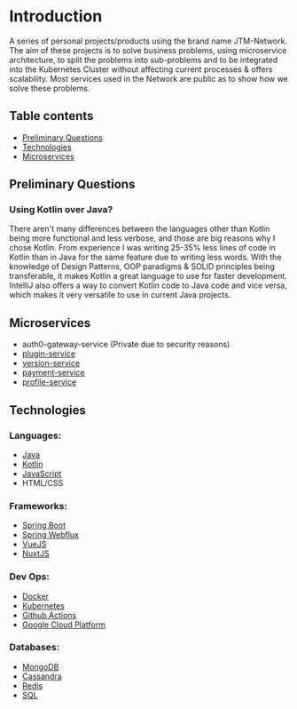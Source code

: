 # Introduction

A series of personal projects/products using the brand name JTM-Network. The aim of these projects is to solve business problems, using microservice architecture, to split the problems into sub-problems and to be integrated into the Kubernetes Cluster without affecting current processes & offers scalability. Most services used in the Network are public as to show how we solve these problems.

## Table contents
- [Preliminary Questions](#preliminary-questions)
- [Technologies](#technologies)
- [Microservices](#microservices)

## Preliminary Questions

### Using Kotlin over Java?

There aren't many differences between the languages other than Kotlin being more functional and less verbose, and those are big reasons why I chose Kotlin. From experience I was writing 25-35% less lines of code in Kotlin than in Java for the same feature due to writing less words. With the knowledge of Design Patterns, OOP paradigms & SOLID principles being transferable, it makes Kotlin a great language to use for faster development. IntelliJ also offers a way to convert Kotlin code to Java code and vice versa, which makes it very versatile to use in current Java projects.

## Microservices
- auth0-gateway-service (Private due to security reasons)
- [plugin-service](https://github.com/JTM-Network/minecraft-service)
- [version-service](https://github.com/JTM-Network/minecraft-service)
- [payment-service](https://github.com/JTM-Network/payment-service)
- [profile-service](https://github.com/JTM-Network/profile-service)

## Technologies

### Languages:
- [Java](https://www.java.com/en)
- [Kotlin](https://kotlinlang.org)
- [JavaScript](https://www.javascript.com)
- HTML/CSS

### Frameworks:
- [Spring Boot](https://spring.io/projects/spring-boot)
- [Spring Webflux](https://docs.spring.io/spring-framework/docs/current/reference/html/web-reactive.html)
- [VueJS](https://vuejs.org/)
- [NuxtJS](https://nuxtjs.org/)

### Dev Ops:
- [Docker](https://www.docker.com/)
- [Kubernetes](https://kubernetes.io/)
- [Github Actions](https://github.com/features/actions)
- [Google Cloud Platform](https://cloud.google.com/)

### Databases:
- [MongoDB](https://www.mongodb.com/)
- [Cassandra](https://cassandra.apache.org/_/index.html)
- [Redis](https://redis.io/)
- [SQL](https://en.wikipedia.org/wiki/SQL)
